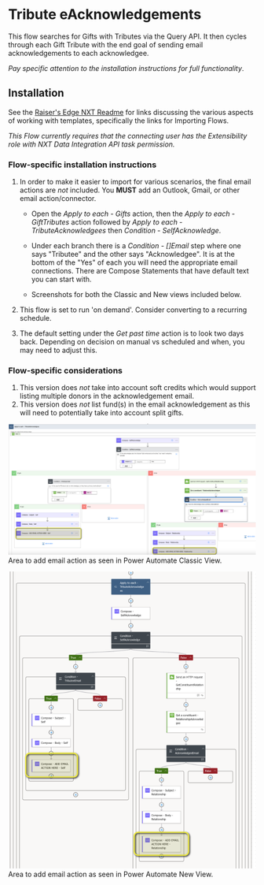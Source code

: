 # Tribute eAcknowledgements

This flow searches for Gifts with Tributes via the Query API. It then cycles through each Gift Tribute with the end goal of sending email acknowledgements to each acknowledgee. 

_Pay specific attention to the installation instructions for full functionality_. 



## Installation
See the [Raiser's Edge NXT Readme](../README.md) for links discussing the various aspects of working with templates, specifically the links for Importing Flows. 

_This Flow currently requires that the connecting user has the Extensibility role with NXT Data Integration API task permission._

### Flow-specific installation instructions
1. In order to make it easier to import for various scenarios, the final email actions are _not_ included.  You **MUST** add an Outlook, Gmail, or other email action/connector. 

   * Open the _Apply to each - Gifts_ action, then the _Apply to each - GiftTributes_ action followed by _Apply to each - TributeAcknowledgees_ then _Condition - SelfAcknowledge_. 

   * Under each branch there is a _Condition - []Email_ step where one says "Tributee" and the other says "Acknowledgee".  It is at the bottom of the "Yes" of each you will need the appropriate email connections.  There are Compose Statements that have default text you can start with. 

   * Screenshots for both the Classic and New views included below. 

2. This flow is set to run 'on demand'.  Consider converting to a recurring schedule. 

3. The default setting under the _Get past time_ action is to look two days back.  Depending on decision on manual vs scheduled and when, you may need to adjust this.  

### Flow-specific considerations
1. This version does _not_ take into account soft credits which would support listing multiple donors in the acknowledgement email. 
2. This version does _not_ list fund(s) in the email acknowledgement as this will need to potentially take into account split gifts.  

![Add Email Action - Classic View](./AddEmailAction-Classic.png)
Area to add email action as seen in Power Automate Classic View. 

![Add Email Action - New View](./AddEmailAction-New.png)
Area to add email action as seen in Power Automate New View. 

